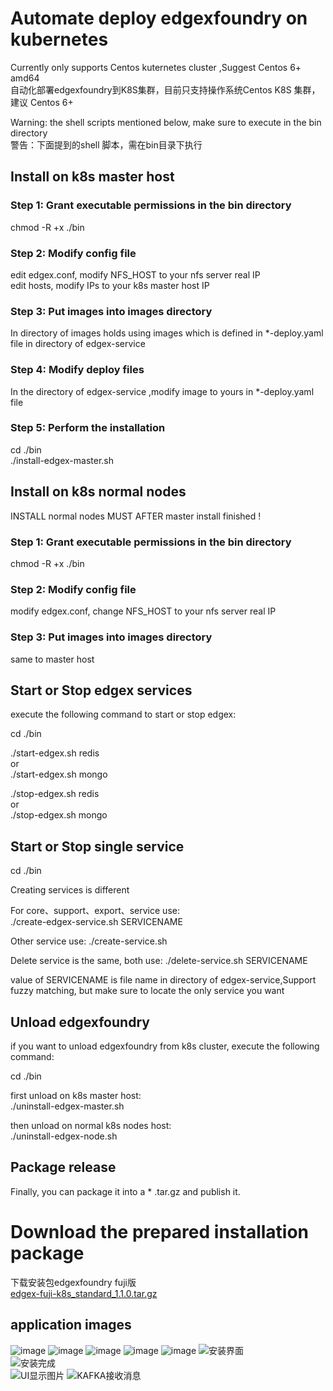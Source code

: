# Automate deploy edgexfoundry on kubernetes
Currently only supports Centos kuternetes cluster ,Suggest Centos 6+ amd64   
自动化部署edgexfoundry到K8S集群，目前只支持操作系统Centos K8S 集群，建议  Centos 6+

Warning: the shell scripts mentioned below, make sure to execute in the bin directory  
警告：下面提到的shell 脚本，需在bin目录下执行  
 
## Install on k8s master host 
### Step 1: Grant executable permissions in the bin directory
chmod -R +x ./bin 
 
### Step 2: Modify config file

edit edgex.conf, modify NFS_HOST to your nfs server real IP  
edit hosts, modify IPs to your k8s master host IP

### Step 3: Put images into images directory

In directory of images holds using images which is defined in *-deploy.yaml file in  directory of edgex-service

### Step 4: Modify deploy files 

In the directory of edgex-service ,modify image to yours in *-deploy.yaml file

### Step 5: Perform the installation

cd ./bin  
./install-edgex-master.sh

## Install on k8s normal nodes

INSTALL normal nodes MUST AFTER master install finished !

### Step 1: Grant executable permissions in the bin directory
chmod -R +x ./bin 

### Step 2: Modify config file

modify edgex.conf, change NFS_HOST to your nfs server real IP  

### Step 3: Put images into images directory

same to master host

## Start or Stop edgex services

execute the following command to start or stop edgex:  

cd ./bin  

./start-edgex.sh redis  
or  
./start-edgex.sh mongo  

./stop-edgex.sh redis  
or  
./stop-edgex.sh mongo  


## Start or Stop single service

cd ./bin  

Creating services is different  

For core、support、export、service use:  
./create-edgex-service.sh SERVICENAME  

Other service use:
./create-service.sh

Delete service is the same, both use:
./delete-service.sh SERVICENAME  

value of SERVICENAME is file name in directory of edgex-service,Support fuzzy matching, but make sure to locate the only service you want  

## Unload edgexfoundry

if you want to unload edgexfoundry from k8s cluster, execute the following command:  

cd ./bin  

first unload on k8s master host:  
./uninstall-edgex-master.sh  

then unload on normal k8s nodes host:  
./uninstall-edgex-node.sh  


## Package release
Finally, you can package it into a * .tar.gz and publish it.

# Download the prepared installation package
下载安装包edgexfoundry fuji版  
[edgex-fuji-k8s_standard_1.1.0.tar.gz](http://edgexfoundry.net/discuz/forum.php?mod=viewthread&tid=75&extra=page%3D1)



## application images
![image](https://github.com/lesliechung88/edgexfoundry-k8s/blob/master/appimg/edgex-k8s-1.png)
![image](https://github.com/lesliechung88/edgexfoundry-k8s/blob/master/appimg/edgex-k8s-2.png)
![image](https://github.com/lesliechung88/edgexfoundry-k8s/blob/master/appimg/edgex-k8s-3.png)
![image](https://github.com/lesliechung88/edgexfoundry-k8s/blob/master/appimg/edgex-run1.png)
![image](https://github.com/lesliechung88/edgexfoundry-k8s/blob/master/appimg/edgex-k8s-1.png)
![安装界面](https://images.gitee.com/uploads/images/2020/0218/110737_dc2f6896_1674860.png "edgex-k8s.png")  
![安装完成](https://images.gitee.com/uploads/images/2020/0218/110950_cb35f1e8_1674860.png "edgex-k8s-2.png")  
![UI显示图片](https://images.gitee.com/uploads/images/2020/0218/111031_70574ff7_1674860.png "edgex-run1.png")
![KAFKA接收消息](https://images.gitee.com/uploads/images/2020/0218/111117_68386b45_1674860.png "edgex-k8s-3.png")

